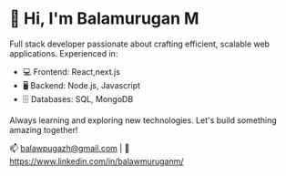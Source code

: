 # 👋 Hi, I'm Balamurugan M

Full stack developer passionate about crafting efficient, scalable web applications. Experienced in:

- 💻 Frontend: React,next.js
- 🖥️ Backend: Node.js, Javascript
- 🗄️ Databases: SQL, MongoDB

Always learning and exploring new technologies. Let's build something amazing together!

📫 balawpugazh@gmail.com | 🔗 https://www.linkedin.com/in/balawmuruganm/
<!---
balawpugazh11/balawpugazh11 is a ✨ special ✨ repository because its `README.md` (this file) appears on your GitHub profile.
You can click the Preview link to take a look at your changes.
--->
